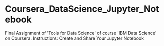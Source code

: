 # Coursera_DataScience_Jupyter_Notebook
Final Assignment of 'Tools for Data Science' of course 'IBM Data Science' on Coursera.
Instructions: Create and Share Your Jupyter Notebook

